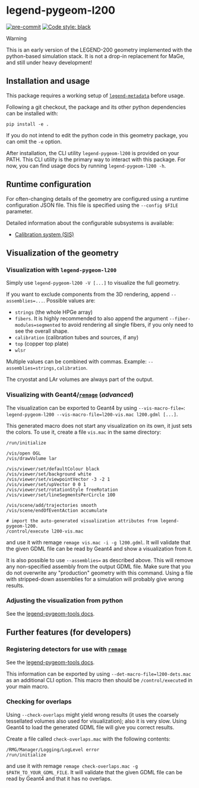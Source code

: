 # legend-pygeom-l200

[![pre-commit](https://img.shields.io/badge/pre--commit-enabled-brightgreen?logo=pre-commit&logoColor=white)](https://github.com/pre-commit/pre-commit)
[![Code style: black](https://img.shields.io/badge/code%20style-black-000000.svg)](https://github.com/psf/black)

> [!WARNING]
>
> This is an early version of the LEGEND-200 geometry implemented with the
> python-based simulation stack. It is not a drop-in replacement for MaGe, and
> still under heavy development!

## Installation and usage

This package requires a working setup of
[`legend-metadata`](https://github.com/legend-exp/legend-metadata) before usage.

Following a git checkout, the package and its other python dependencies can be
installed with:

```
pip install -e .
```

If you do not intend to edit the python code in this geometry package, you can
omit the `-e` option.

After installation, the CLI utility `legend-pygeom-l200` is provided on your
PATH. This CLI utility is the primary way to interact with this package. For
now, you can find usage docs by running `legend-pygeom-l200 -h`.

## Runtime configuration

For often-changing details of the geometry are configured using a runtime
configuration JSON file. This file is specified using the `--config $FILE`
parameter.

Detailed information about the configurable subsystems is available:

- [Calibration system (SIS)](docs/source/calibration.md)

## Visualization of the geometry

### Visualization with `legend-pygeom-l200`

Simply use `legend-pygeom-l200 -V [...]` to visualize the full geometry.

If you want to exclude components from the 3D rendering, append
`--assemblies=...`. Possible values are:

- `strings` (the whole HPGe array)
- `fibers`. It is highly recommended to also append the argument
  `--fiber-modules=segmented` to avoid rendering all single fibers, if you only
  need to see the overall shape.
- `calibration` (calibration tubes and sources, if any)
- `top` (copper top plate)
- `wlsr`

Multiple values can be combined with commas. Example:
`--assemblies=strings,calibration`.

The cryostat and LAr volumes are always part of the output.

### Visualizing with Geant4/[`remage`](https://github.com/legend-exp/remage) (_advanced_)

The visualization can be exported to Geant4 by using `--vis-macro-file=`:
`legend-pygeom-l200 --vis-macro-file=l200-vis.mac l200.gdml [...]`.

This generated macro does not start any visualization on its own, it just sets
the colors. To use it, create a file `vis.mac` in the same directory:

```
/run/initialize

/vis/open OGL
/vis/drawVolume lar

/vis/viewer/set/defaultColour black
/vis/viewer/set/background white
/vis/viewer/set/viewpointVector -3 -2 1
/vis/viewer/set/upVector 0 0 1
/vis/viewer/set/rotationStyle freeRotation
/vis/viewer/set/lineSegmentsPerCircle 100

/vis/scene/add/trajectories smooth
/vis/scene/endOfEventAction accumulate

# import the auto-generated visualization attributes from legend-pygeom-l200.
/control/execute l200-vis.mac
```

and use it with remage `remage vis.mac -i -g l200.gdml`. It will validate that
the given GDML file can be read by Geant4 and show a visualization from it.

It is also possible to use `--assemblies=` as described above. This will remove
any non-specified assembly from the output GDML file. Make sure that you do not
overwrite any "production" geometry with this command. Using a file with
stripped-down assemblies for a simulation will probably give wrong results.

### Adjusting the visualization from python

See the [legend-pygeom-tools docs](https://legend-pygeom-tools.readthedocs.io/en/latest/).

## Further features (for developers)

### Registering detectors for use with [`remage`](https://github.com/legend-exp/remage)

See the [legend-pygeom-tools docs](https://legend-pygeom-tools.readthedocs.io/en/latest/).

This information can be exported by using `--det-macro-file=l200-dets.mac` as an
additional CLI option. This macro then should be `/control/execute`d in your
main macro.

### Checking for overlaps

Using `--check-overlaps` might yield wrong results (it uses the coarsely
tessellated volumes also used for visualization); also it is very slow. Using
Geant4 to load the generated GDML file will give you correct results.

Create a file called `check-overlaps.mac` with the following contents:

```
/RMG/Manager/Logging/LogLevel error
/run/initialize
```

and use it with remage `remage check-overlaps.mac -g $PATH_TO_YOUR_GDML_FILE`.
It will validate that the given GDML file can be read by Geant4 and that it has
no overlaps.
